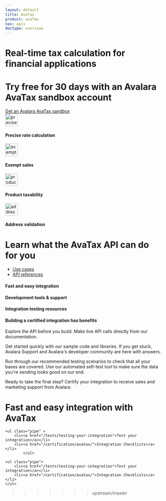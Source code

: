 ```yaml
---
layout: default
title: AvaTax
product: avaTax
nav: apis
doctype: overview
---
```


<div class="row bg-map">
  <div class="col-md-6 col-md-offset-3 text-center">
    <h1 class="h1p">Real-time tax calculation for financial applications</h1>
    <h1>Try free for 30 days with an Avalara AvaTax sandbox account</h1>
  </div>
  <div class="col-xs-offset-2 col-xs-8 text-center btn-callout"><a href="/avatax/signup" role="button">Get an Avalara AvaTax sandbox</a></div>
</div>
<div class="row border-top padding-top">
  <div class="col-md-8 col-md-offset-2 text-center">
    <div class="row">
        <div class="col-xs-3">
            <img src="/public/images/devdot/DevDotSvgGAssets_TaxCaLculation.svg" width="40" alt="precise rate calculation" />
            <h4>Precise rate calculation</h4>
        </div>
        <div class="col-xs-3">
            <img src="/public/images/devdot/DevDotSvgGAssets_Exemptions.svg" width="40" alt="exempt sales" />
            <h4>Exempt sales</h4>
        </div>
        <div class="col-xs-3">
            <img src="/public/images/devdot/DevDotSvgGAssets_ProductTaxability.svg" width="40" alt="product taxability" />
            <h4>Product taxability</h4>
        </div>
        <div class="col-xs-3">
            <img src="/public/images/devdot/DevDotSvgGAssets_AddressValidation.svg" width="40" alt="address validation" />
            <h4>Address validation</h4>
        </div>
    </div>
  </div>
</div>
<div class="row padding-top padding-bottom">
  <div class="col-md-6 col-md-offset-3 text-center">
    <h1 class="h1p">Learn what the AvaTax API can do for you</h1>
    <ul class="pipe">
        <li><a href="/avatax/use-cases">Use cases</a></li>
        <li><a href="/avatax/api-reference/tax/v1">API references</a></li>
    </ul>
  </div>
</div>
<div class="row border-top padding-top hidden-xs">
  <div class="col-md-8 col-md-offset-2 text-center">
    <div class="row">
        <div class="col-md-3">
            <h4 class="text-left">Fast and easy integration</h4>
        </div>
        <div class="col-md-3">
            <h4 class="text-left">Development tools &amp; support</h4>
        </div>
        <div class="col-md-3">
            <h4 class="text-left">Integration testing resources</h4>
        </div>
        <div class="col-md-3">
            <h4 class="text-left">Building a certified integration has benefits</h4>
        </div>
    </div>
    <div class="row">
        <div class="col-md-3">
            <p class="text-left">Explore the API before you build. Make live API calls directly from our documentation.</p>
        </div>
        <div class="col-md-3">
            <p class="text-left">Get started quickly with our sample code and libraries. If you get stuck, Avalara Support and Avalara's developer community are here with answers.</p>
        </div>
        <div class="col-md-3">
            <p class="text-left">Run through our recommended testing scenarios to check that all your bases are covered. Use our automated self-test tool to make sure the data you're sending looks good on our end.</p>
        </div>
        <div class="col-md-3">
            <p class="text-left">Ready to take the final step? Certify your integration to receive sales and marketing support from Avalara.</p>
        </div>
    </div>
  </div>
</div>
<div class="row padding-top padding-bottom" >
  <div class="col-md-8 col-md-offset-2 text-center">
    <h1 class="h1p">Fast and easy integration with AvaTax</h1>

    <ul class="pipe" >
        <li><a href="/tests/testing-your-integration">Test your integration</a></li>
        <li><a href="/certification/avatax/">Integration Checklists</a></li>
            </ul>

    <ul class="pipe">
        <li><a href="/tests/testing-your-integration">Test your integration</a></li>
        <li><a href="/certification/avatax/">Integration Checklists</a></li>
    </ul>
>>>>>>> upstream/master
  </div>
 
</div>
